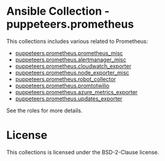 # Ansible Collection - puppeteers.prometheus

This collections includes various related to Prometheus:

* [puppeteers.prometheus.prometheus_misc](roles/prometheus_misc/README.md)
* [puppeteers.prometheus.alertmanager_misc](roles/alertmanager_misc/README.md)
* [puppeteers.prometheus.cloudwatch_exporter](roles/cloudwatch_exporter/README.md)
* [puppeteers.prometheus.node_exporter_misc](roles/node_exporter_misc/README.md)
* [puppeteers.prometheus.robot_collector](roles/robot_collector/README.md)
* [puppeteers.prometheus.promtotwilio](roles/promtotwilio/README.md)
* [puppeteers.prometheus.azure_metrics_exporter](roles/azure_metrics_exporter/README.md)
* [puppeteers.prometheus.updates_exporter](roles/updates_exporter/README.md)

See the roles for more details.

# License

This collections is licensed under the BSD-2-Clause license.
